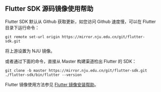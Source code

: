 
## Flutter SDK 源码镜像使用帮助

Flutter SDK 默认从 Github 获取更新，如您访问 Github 速度慢，可以在 Flutter 目录下运行命令：

```
git remote set-url origin https://mirror.nju.edu.cn/git/flutter-sdk.git
```

将上游设置为 NJU 镜像。

或者通过下面的命令，直接从 Master 构建渠道检出 Flutter 的 SDK： 

```
git clone -b master https://mirror.nju.edu.cn/git/flutter-sdk.git
./flutter-sdk/bin/flutter --version
```

Flutter 镜像使用方法参见 [Flutter 镜像安装帮助](../flutter)。